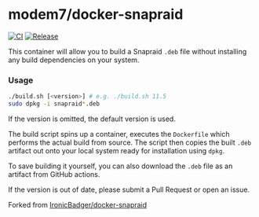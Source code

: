 # modem7/docker-snapraid

[![CI](https://github.com/modem7/docker-snapraid/actions/workflows/ci.yml/badge.svg)](https://github.com/modem7/docker-snapraid/actions/workflows/ci.yml)
[![Release](https://github.com/modem7/docker-snapraid/actions/workflows/release.yml/badge.svg)](https://github.com/modem7/docker-snapraid/actions/workflows/release.yml)

This container will allow you to build a Snapraid `.deb` file without installing any build dependencies on your system.

### Usage

```sh
./build.sh [<version>] # e.g. ./build.sh 11.5
sudo dpkg -i snapraid*.deb
```

If the version is omitted, the default version is used.

The build script spins up a container, executes the `Dockerfile` which performs the actual build from source. The script then copies the built `.deb` artifact out onto your local system ready for installation using `dpkg`.

To save building it yourself, you can also download the `.deb` file as an artifact from GitHub actions.

If the version is out of date, please submit a Pull Request or open an issue.

Forked from [IronicBadger/docker-snapraid](https://github.com/ironicbadger/docker-snapraid)
